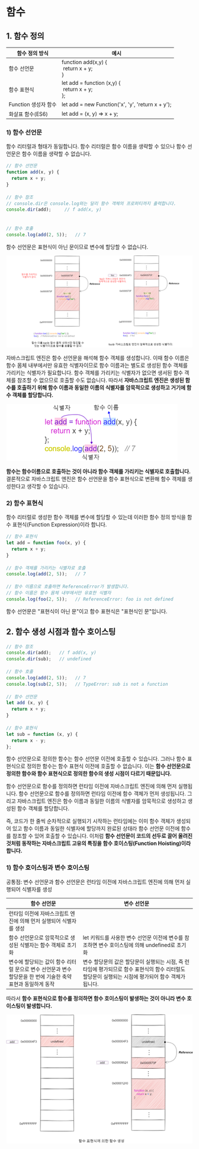 # 함수
## 1. 함수 정의

|함수 정의 방식|예시|
|---|---|
|함수 선언문|function add(x,y) {<br>&nbsp;return x + y;<br>}|
|함수 표현식|let add = function (x,y) {<br>&nbsp;return x + y;<br>};|
|Function 생성자 함수|let add = new Function('x', 'y', 'return x + y');|
|화살표 함수(ES6)|let add = (x, y) => x + y;|

### 1) 함수 선언문
함수 리터럴과 형태가 동일합니다. 함수 리터럴은 함수 이름을 생략할 수 있으나 함수 선언문은 함수 이름을 생략할 수 없습니다. 

```javascript
// 함수 선언문
function add(x, y) {
  return x + y;
}

// 함수 참조
// console.dir은 console.log와는 달리 함수 객체의 프로퍼티까지 출력합니다.
console.dir(add);     // f add(x, y)


// 함수 호출
console.log(add(2, 5));   // 7
```

함수 선언문은 표현식이 아닌 문이므로 변수에 할당할 수 없습니다. 


![](./images/constructor__.png)

자바스크립트 엔진은 함수 선언문을 해석해 함수 객체를 생성합니다. 이때 함수 이름은 함수 몸체 내부에서만 유효한 식별자이므로 함수 이름과는 별도로 생성된 함수 객체를 가리키는 식별자가 필요합니다. 함수 객체를 가리키는 식별자가 없으면 생서된 함수 객체를 참조할 수 없으므로 호출할 수도 없습니다. 따라서 **자바스크립트 엔진은 생성된 함수를 호출하기 위해 함수 이름과 동일한 이름의 식별자를 암묵적으로 생성하고 거기에 함수 객체를 할당합니다.**

![](./images/constructor_function2.png)

**함수는 함수이름으로 호출하는 것이 아니라 함수 객체를 가리키는 식별자로 호출합니다.** 결론적으로 자바스크립트 엔진은 함수 선언문을 함수 표현식으로 변환해 함수 객체를 생성한다고 생각할 수 있습니다. 


### 2) 함수 표현식
함수 리터럴로 생성한 함수 객체를 변수에 할당할 수 있는데 이러한 함수 정의 방식을 함수 표현식(Function Expression)이라 합니다.

```javascript
// 함수 표현식
let add = function foo(x, y) {
  return x + y;
}

// 함수 객체를 가리키는 식별자로 호출
console.log(add(2, 5));   // 7

// 함수 이름으로 호출하면 ReferenceError가 발생합니다.
// 함수 이름은 함수 몸체 내부에서만 유효한 식별자
console.log(foo(2, 5));   // ReferenceError: foo is not defined
```

함수 선언문은 "표현식이 아닌 문"이고 함수 표현식은 "표현식인 문"입니다. 


## 2. 함수 생성 시점과 함수 호이스팅

```javascript
// 함수 참조
console.dir(add);   // f add(x, y)
console.dir(sub);   // undefined

// 함수 호출
console.log(add(2, 5));   // 7
console.log(sub(2, 5));   // TypeError: sub is not a function

// 함수 선언문
let add (x, y) {
  return x + y;
}

// 함수 표현식
let sub = function (x, y) {
  return x - y;
};
```

함수 선언문으로 정의한 함수는 함수 선언문 이전에 호출할 수 있습니다. 그러나 함수 표현식으로 정의한 함수는 함수 표현식 이전에 호출할 수 없습니다. 이는 **함수 선언문으로 정의한 함수와 함수 표현식으로 정의한 함수의 생성 시점이 다르기 때문입니다.**

함수 선언문으로 함수를 정의하면 런타임 이전에 자바스크립트 엔진에 의해 먼저 실행됩니다. 함수 선언문으로 함수를 정의하면 런타임 이전에 함수 객체가 먼저 생성됩니다. 그리고 자바스크립트 엔진은 함수 이름과 동일한 이름의 식별자를 암묵적으로 생성하고 생성된 함수 객체를 할당합니다. 

즉, 코드가 한 줄씩 순차적으로 실행되기 시작하는 런타임에는 이미 함수 객체가 생성되어 있고 함수 이름과 동일한 식별자에 할당까지 완료된 상태라 함수 선언문 이전에 함수를 참조할 수 있어 호출할 수 있습니다. 이처럼 **함수 선언문이 코드의 선두로 끌어 올려진 것처럼 동작하는 자바스크립트 고유의 특징을 함수 호이스팅(Function Hoisting)이라 합니다.**


### 1) 함수 호이스팅과 변수 호이스팅
공통점: 변수 선언문과 함수 선언문은 런타임 이전에 자바스크립트 엔진에 의해 먼저 실행되어 식별자를 생성



|함수 선언문|변수 선언문|
|---|---|
|런타임 이전에 자바스크립트 엔진에 의해 먼저 실행되어 식별자를 생성|
|함수 선언문으로 암묵적으로 생성된 식별자는 함수 객체로 초기화|let 키워드를 사용한 변수 선언문 이전에 변수를 참조하면 변수 호이스팅에 의해 undefined로 초기화|
|변수에 할당되는 값이 함수 리터럴 문으로 변수 선언문과 변수 할당문을 한 번에 기술한 축약 표현과 동일하게 동작| 변수 할당문의 값은 할당문이 실행되는 시점, 즉 런타임에 평가되므로 함수 표현식의 함수 리터럴도 할당문이 실행되는 시점에 평가되어 함수 객체가 됩니다.|

따라서 **함수 표현식으로 함수를 정의하면 함수 호이스팅이 발생하는 것이 아니라 변수 호이스팅이 발생합니다.**


![](./images/constructor_function.png)































































































































